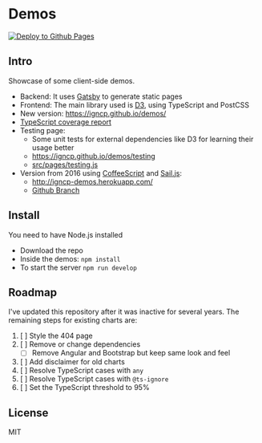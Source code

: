# Demos

[![Deploy to Github Pages](https://github.com/igncp/demos/actions/workflows/deploy-to-ghpages.yml/badge.svg)](https://github.com/igncp/demos/actions/workflows/deploy-to-ghpages.yml)

## Intro

Showcase of some client-side demos.

- Backend: It uses [Gatsby](https://www.gatsbyjs.com/) to generate static pages
- Frontend: The main library used is [D3](https://d3js.org/), using TypeScript and PostCSS
- New version: https://igncp.github.io/demos/
- [TypeScript coverage report](https://igncp.github.io/demos/coverage-ts)
- Testing page:
    - Some unit tests for external dependencies like D3 for learning their usage better
    - https://igncp.github.io/demos/testing
    - [src/pages/testing.js](./src/pages/testing.tsx)
- Version from 2016 using [CoffeeScript](https://coffeescript.org/) and [Sail.js](https://sailsjs.com/): 
    - http://igncp-demos.herokuapp.com/
    - [Github Branch](https://github.com/igncp/demos/tree/2016-version)

## Install

You need to have Node.js installed

- Download the repo
- Inside the demos: `npm install`
- To start the server `npm run develop`

## Roadmap

I've updated this repository after it was inactive for several years. The remaining steps for existing charts are:

1. [ ] Style the 404 page
1. [ ] Remove or change dependencies
    - [ ] Remove Angular and Bootstrap but keep same look and feel
1. [ ] Add disclaimer for old charts
1. [ ] Resolve TypeScript cases with `any`
1. [ ] Resolve TypeScript cases with `@ts-ignore`
1. [ ] Set the TypeScript threshold to 95%

## License

MIT
